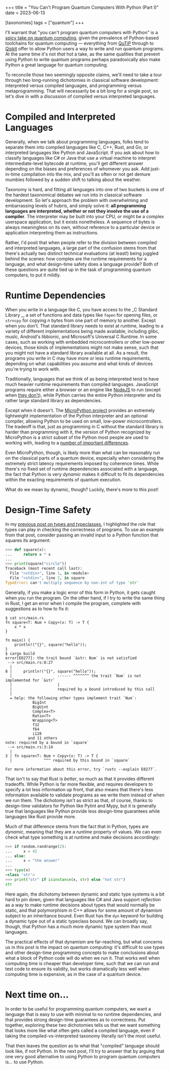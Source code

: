 +++
title = "You Can't Program Quantum Computers With Python (Part I)"
date = 2023-06-13

[taxonomies]
tags = ["quantum"]
+++

I'll warrant that "you can't program quantum computers with Python" is a [spicy take on quantum computing](https://wandering.shop/@xgranade/110520986208758253), given the prevalence of Python-based toolchains for quantum computing — everything from [QuTiP](https://qutip.org/) through to [Qiskit](https://qiskit.org/) offer to allow Python users a way to write and run quantum programs. At the same time it's not _that_ hot a take, as the same qualities that prevent using Python to write quantum programs perhaps paradoxically also make Python a great language for quantum computing.

To reconcile those two seemingly opposite claims, we'll need to take a tour through two long-running dichotomies in classical software development: interpreted versus compiled languages, and programming versus metaprogramming. That will necessarily be a bit long for a single post, so let's dive in with a discussion of compiled versus interpreted languages.

# Compiled and Interpreted Languages

Generally, when we talk about programming languages, folks tend to separate them into compiled languages like C, C++, Rust, and Go, or interpreted languages like Python and JavaScript. If you ask about how to classify languages like C# or Java that use a virtual machine to interpret intermediate-level bytecode at runtime, you'll get different answer depending on the biases and preferences of whomever you ask. Add just-in-time compilation into the mix, and you'll as often or not get demure mumbles followed by a sudden shift to talking about the weather.

Taxonomy is hard, and fitting all languages into one of two buckets is one of the hardest taxonomical debates we run into in classical software development. So let's approach the problem with overwhelming and embarrassing levels of hubris, and simply solve it: **all programming languages are interpreted, whether or not they involve the use of a compiler**. The interpreter may be built into your CPU, or might be a complex userspace application, but it exists nonetheless. A sequence of bytes is always meaningless on its own, without reference to a particular device or application interpreting them as instructions.

Rather, I'd posit that when people refer to the division between compiled and interpreted languages, a large part of the confusion stems from that there's actually two distinct technical evaluations (at least!) being juggled behind the scenes: how complex are the runtime requirements for a language, and what design-time safety does a language provide? Both of these questions are quite tied up in the task of programming quantum computers, to put it mildly.

# Runtime Dependencies

When you write in a language like C, you have access to the _C Standard Library
_, a set of functions and data types like `fopen` for opening files, or `strncpy` for copying *n* bytes from one part of memory to another. Except when you don't. That standard library needs to exist at runtime, leading to a variety of different implementations being made available, including glibc, muslc, Android's libbionic, and Microsoft's Universal C Runtime. In some cases, such as working with embedded microcontrollers or other low-power devices, those kinds of implementations might not make sense, such that you might not have a standard library available at all. As a result, the programs you write in C  may have more or less runtime requirements, depending on what capabilities you assume and what kinds of devices you're trying to work with.

Traditionally, languages that we think of as being interpreted tend to have much heavier runtime requirements than compiled languages. JavaScript programs require either a browser or an engine like [NodeJS](https://nodejs.org/en) to run (except when [they don't](https://github.com/Moddable-OpenSource/moddable/blob/public/documentation/xs/XS%20Differences.md)), while Python carries the entire Python interpreter and its rather large standard library as dependencies.

Except when it doesn't. The [MicroPython project](https://micropython.org/) provides an extremely lightweight implementation of the Python interpreter and an optional compiler, allowing Python to be used on small, low-power microcontrollers. The tradeoff is that, just as programming in C without the standard library is harder than programming with it, the version of Python recognized by MicroPython is a strict subset of the Python most people are used to working with, leading to a [number of important differences](https://docs.micropython.org/en/latest/genrst/index.html).

Even MicroPython, though, is likely more than what can be reasonably run on the classical parts of a quantum device, especially when considering the extremely strict latency requirements imposed by coherence times. While there's no fixed set of runtime dependencies associated with a language, the fact that Python is very _dynamic_ makes it difficult to fit its dependencies within the exacting requirements of quantum execution.

What do we mean by dynamic, though? Luckily, there's more to this post!

# Design-Time Safety

In my [previous post on types and typeclasses](https://buttondown.email/xgranade/archive/subclasses-and-typeclasses/), I highlighted the role that types can play in checking the correctness of programs. To use an example from that post, consider passing an invalid input to a Python function that squares its argument:

```python
>>> def square(x):
...     return x * x
...
>>> print(square("circle"))
Traceback (most recent call last):
  File "<stdin>", line 1, in <module>
  File "<stdin>", line 2, in square
TypeError: can't multiply sequence by non-int of type 'str'
```

Generally, if you make a logic error of this form in Python, it gets caught when you run the program. On the other hand, if I try to write the same thing in Rust, I get an error when I compile the program, complete with suggestions as to how to fix it:

```shell
$ cat src/main.rs
fn square<T: Num + Copy>(x: T) -> T {
    x * x
}

fn main() {
    println!("{}", square("hello"));
}
$ cargo build
error[E0277]: the trait bound `&str: Num` is not satisfied
 --> src/main.rs:8:27
  |
8 |     println!("{}", square("hello"));
  |                    ------ ^^^^^^^ the trait `Num` is not implemented for `&str`
  |                    |
  |                    required by a bound introduced by this call
  |
  = help: the following other types implement trait `Num`:
            BigInt
            BigUint
            Complex<T>
            Ratio<T>
            Wrapping<T>
            f32
            f64
            i128
          and 11 others
note: required by a bound in `square`
 --> src/main.rs:3:14
  |
3 | fn square<T: Num + Copy>(x: T) -> T {
  |              ^^^ required by this bound in `square`

For more information about this error, try `rustc --explain E0277`.
```

That isn't to say that Rust is _better_, so much as that it provides different tradeoffs. While Python is far more flexible, and requires developers to specify a lot less information up front, that also means that there's less information available to validate programs as we write them instead of when we run them. The dichotomy isn't as strict as that, of course, thanks to design-time validators for Python like Pylint and Mypy, but it is generally true that languages like Python provide less design-time guarantees while languages like Rust provide more.

Much of that difference stems from the fact that in Python, types are _dynamic_, meaning that they are a _runtime_ property of values. We can even check what type something is at runtime and make decisions accordingly:

```python
>>> if random.randrange(2):
...     x = 42
... else:
...     x = "the answer"
...
>>> type(x)
<class 'str'>
>>> print("str" if isinstance(x, str) else "not str")
str
```

Here again, the dichotomy between dynamic and static type systems is a bit hard to pin down, given that languages like C# and Java support _reflection_ as a way to make runtime decisions about types that would normally be static, and that polymorphism in C++ allows for some amount of dynamism subject to an inheritance bound. Even Rust has the `dyn` keyword for building a dynamic type out of a static typeclass bound. We can broadly say, though, that Python has a much more dynamic type system than most languages.

The practical effects of that dynamism are far-reaching, but what concerns us in this post is the impact on quantum computing: it's difficult to use types and other design-time programming concepts to make conclusions about what a block of Python code will do when we run it. That works well when computing time is cheaper than developer time, such that we can run and test code to ensure its validity, but works dramatically less well when computing time is expensive, as in the case of a quantum device. 

# Next time on...

In order to be useful for programming quantum computers, we want a language that is easy to use with minimal to no runtime dependencies, and that provides strong design-time guarantees as to correctness. Put together, exploring these two dichotomies tells us that we want something that looks more like what often gets called a compiled language, even if taking the compiled-vs-interpreted taxonomy literally isn't the most useful.

That then leaves the question as to what that "compiled" language should look like, if not Python. In the next post, I'll try to answer that by arguing that one very good alternative to using Python to program quantum computers is... to use Python.
